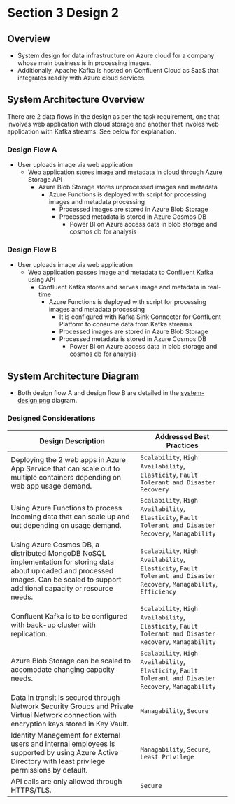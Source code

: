 # Section 3 Design 2

## Overview
- System design for data infrastructure on Azure cloud for a company whose main business is in processing images.
- Additionally, Apache Kafka is hosted on Confluent Cloud as SaaS that integrates readily with Azure cloud services.

## System Architecture Overview

There are 2 data flows in the design as per the task requirement, one that involves web application with cloud storage and another that involes web application with Kafka streams. See below for explanation.

### Design Flow A

- User uploads image via web application
    - Web application stores image and metadata in cloud through Azure Storage API
        - Azure Blob Storage stores unprocessed images and metadata
            - Azure Functions is deployed with script for processing images and metadata processing
                - Processed images are stored in Azure Blob Storage
                - Processed metadata is stored in Azure Cosmos DB 
                    - Power BI on Azure access data in blob storage and cosmos db for analysis

### Design Flow B

- User uploads image via web application
    - Web application passes image and metadata to Confluent Kafka using API
        - Confluent Kafka stores and serves image and metadata in real-time
            - Azure Functions is deployed with script for processing images and metadata processing
                - It is configured with Kafka Sink Connector for Confluent Platform to consume data from Kafka streams
                - Processed images are stored in Azure Blob Storage
                - Processed metadata is stored in Azure Cosmos DB 
                    - Power BI on Azure access data in blob storage and cosmos db for analysis

## System Architecture Diagram

- Both design flow A and design flow B are detailed in the [system-design.png](https://github.com/msafiullah/Safi-GovTech-SeniorDETechAssessment-23/blob/main/section3/design2/system-design.pdf) diagram.

### Designed Considerations

| Design Description | Addressed Best Practices |
|--|--|
| Deploying the 2 web apps in Azure App Service that can scale out to multiple containers depending on web app usage demand. | `Scalability`, `High Availability`, `Elasticity`, `Fault Tolerant and Disaster Recovery`
| Using Azure Functions to process incoming data that can scale up and out depending on usage demand. | `Scalability`, `High Availability`, `Elasticity`, `Fault Tolerant and Disaster Recovery`, `Managability`
| Using Azure Cosmos DB, a distributed MongoDB NoSQL implementation for storing data about uploaded and processed images. Can be scaled to support additional capacity or resource needs. | `Scalability`, `High Availability`, `Elasticity`, `Fault Tolerant and Disaster Recovery`, `Managability`, `Efficiency`
| Confluent Kafka is to be configured with back-up cluster with replication. | `Scalability`, `High Availability`, `Elasticity`, `Fault Tolerant and Disaster Recovery`, `Managability`
| Azure Blob Storage can be scaled to accomodate changing capacity needs. | `Scalability`, `High Availability`, `Elasticity`, `Fault Tolerant and Disaster Recovery`, `Managability`
| Data in transit is secured through Network Security Groups and Private Virtual Network connection with encryption keys stored in Key Vault. | `Managability`, `Secure`
| Identity Management for external users and internal employees is supported by using Azure Active Directory with least privilege permissions by default. | `Managability`, `Secure`, `Least Privilege`
| API calls are only allowed through HTTPS/TLS. | `Secure`

